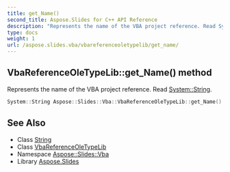 ```yaml
---
title: get_Name()
second_title: Aspose.Slides for C++ API Reference
description: "Represents the name of the VBA project reference. Read System::String."
type: docs
weight: 1
url: /aspose.slides.vba/vbareferenceoletypelib/get_name/
---
```

## VbaReferenceOleTypeLib::get_Name() method


Represents the name of the VBA project reference. Read [System::String](../../../system/string/).

```cpp
System::String Aspose::Slides::Vba::VbaReferenceOleTypeLib::get_Name() override
```

## See Also

* Class [String](../../../system/string/)
* Class [VbaReferenceOleTypeLib](../)
* Namespace [Aspose::Slides::Vba](../../)
* Library [Aspose.Slides](../../../)
